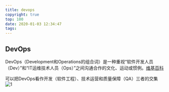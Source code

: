 ```yaml
---
title: devops
copyright: true
top: 100
date: 2020-01-03 12:34:47
tags:
---
```


## DevOps

DevOps（Development和Operations的组合词）是一种重视“软件开发人员（Dev）”和“IT运维技术人员（Ops）”之间沟通合作的文化、运动或惯例。[维基百科](https://zh.wikipedia.org/wiki/DevOps)

可以把DevOps看作开发（软件工程）、技术运营和质量保障（QA）三者的交集  
![1](https://zh.wikipedia.org/wiki/DevOps#/media/File:Devops.svg)